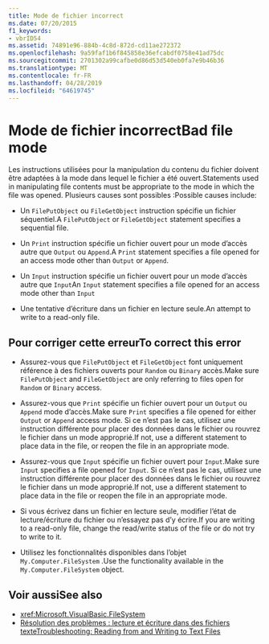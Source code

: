 ```yaml
---
title: Mode de fichier incorrect
ms.date: 07/20/2015
f1_keywords:
- vbrID54
ms.assetid: 74891e96-884b-4c8d-872d-cd11ae272372
ms.openlocfilehash: 9a59faf1b6f845858e36efcabdf0758e41ad75dc
ms.sourcegitcommit: 2701302a99cafbe0d86d53d540eb0fa7e9b46b36
ms.translationtype: MT
ms.contentlocale: fr-FR
ms.lasthandoff: 04/28/2019
ms.locfileid: "64619745"
---
```

# <a name="bad-file-mode"></a><span data-ttu-id="8b350-102">Mode de fichier incorrect</span><span class="sxs-lookup"><span data-stu-id="8b350-102">Bad file mode</span></span>
<span data-ttu-id="8b350-103">Les instructions utilisées pour la manipulation du contenu du fichier doivent être adaptées à la mode dans lequel le fichier a été ouvert.</span><span class="sxs-lookup"><span data-stu-id="8b350-103">Statements used in manipulating file contents must be appropriate to the mode in which the file was opened.</span></span> <span data-ttu-id="8b350-104">Plusieurs causes sont possibles :</span><span class="sxs-lookup"><span data-stu-id="8b350-104">Possible causes include:</span></span>  
  
- <span data-ttu-id="8b350-105">Un `FilePutObject` ou `FileGetObject` instruction spécifie un fichier séquentiel.</span><span class="sxs-lookup"><span data-stu-id="8b350-105">A `FilePutObject` or `FileGetObject` statement specifies a sequential file.</span></span>  
  
- <span data-ttu-id="8b350-106">Un `Print` instruction spécifie un fichier ouvert pour un mode d’accès autre que `Output` ou `Append`.</span><span class="sxs-lookup"><span data-stu-id="8b350-106">A `Print` statement specifies a file opened for an access mode other than `Output` or `Append`.</span></span>  
  
- <span data-ttu-id="8b350-107">Un `Input` instruction spécifie un fichier ouvert pour un mode d’accès autre que `Input`</span><span class="sxs-lookup"><span data-stu-id="8b350-107">An `Input` statement specifies a file opened for an access mode other than `Input`</span></span>  
  
- <span data-ttu-id="8b350-108">Une tentative d’écriture dans un fichier en lecture seule.</span><span class="sxs-lookup"><span data-stu-id="8b350-108">An attempt to write to a read-only file.</span></span>  
  
## <a name="to-correct-this-error"></a><span data-ttu-id="8b350-109">Pour corriger cette erreur</span><span class="sxs-lookup"><span data-stu-id="8b350-109">To correct this error</span></span>  
  
- <span data-ttu-id="8b350-110">Assurez-vous que `FilePutObject` et `FileGetObject` font uniquement référence à des fichiers ouverts pour `Random` ou `Binary` accès.</span><span class="sxs-lookup"><span data-stu-id="8b350-110">Make sure `FilePutObject` and `FileGetObject` are only referring to files open for `Random` or `Binary` access.</span></span>  
  
- <span data-ttu-id="8b350-111">Assurez-vous que `Print` spécifie un fichier ouvert pour un `Output` ou `Append` mode d’accès.</span><span class="sxs-lookup"><span data-stu-id="8b350-111">Make sure `Print` specifies a file opened for either `Output` or `Append` access mode.</span></span> <span data-ttu-id="8b350-112">Si ce n’est pas le cas, utilisez une instruction différente pour placer des données dans le fichier ou rouvrez le fichier dans un mode approprié.</span><span class="sxs-lookup"><span data-stu-id="8b350-112">If not, use a different statement to place data in the file, or reopen the file in an appropriate mode.</span></span>  
  
- <span data-ttu-id="8b350-113">Assurez-vous que `Input` spécifie un fichier ouvert pour `Input`.</span><span class="sxs-lookup"><span data-stu-id="8b350-113">Make sure `Input` specifies a file opened for `Input`.</span></span> <span data-ttu-id="8b350-114">Si ce n’est pas le cas, utilisez une instruction différente pour placer des données dans le fichier ou rouvrez le fichier dans un mode approprié.</span><span class="sxs-lookup"><span data-stu-id="8b350-114">If not, use a different statement to place data in the file or reopen the file in an appropriate mode.</span></span>  
  
- <span data-ttu-id="8b350-115">Si vous écrivez dans un fichier en lecture seule, modifier l’état de lecture/écriture du fichier ou n’essayez pas d’y écrire.</span><span class="sxs-lookup"><span data-stu-id="8b350-115">If you are writing to a read-only file, change the read/write status of the file or do not try to write to it.</span></span>  
  
- <span data-ttu-id="8b350-116">Utilisez les fonctionnalités disponibles dans l’objet `My.Computer.FileSystem` .</span><span class="sxs-lookup"><span data-stu-id="8b350-116">Use the functionality available in the `My.Computer.FileSystem` object.</span></span>  
  
## <a name="see-also"></a><span data-ttu-id="8b350-117">Voir aussi</span><span class="sxs-lookup"><span data-stu-id="8b350-117">See also</span></span>

- <xref:Microsoft.VisualBasic.FileSystem>
- [<span data-ttu-id="8b350-118">Résolution des problèmes : lecture et écriture dans des fichiers texte</span><span class="sxs-lookup"><span data-stu-id="8b350-118">Troubleshooting: Reading from and Writing to Text Files</span></span>](../../../visual-basic/developing-apps/programming/drives-directories-files/troubleshooting-reading-from-and-writing-to-text-files.md)
